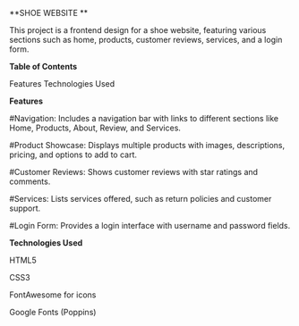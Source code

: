 **SHOE WEBSITE **

This project is a frontend design for a shoe website, featuring various sections such as home, products, customer reviews, services, and a login form.

**Table of Contents**

Features
Technologies Used

**Features**

#Navigation: Includes a navigation bar with links to different sections like Home, Products, About, Review, and Services.

#Product Showcase: Displays multiple products with images, descriptions, pricing, and options to add to cart.

#Customer Reviews: Shows customer reviews with star ratings and comments.

#Services: Lists services offered, such as return policies and customer support.

#Login Form: Provides a login interface with username and password fields.

**Technologies Used**

HTML5

CSS3

FontAwesome for icons

Google Fonts (Poppins)

